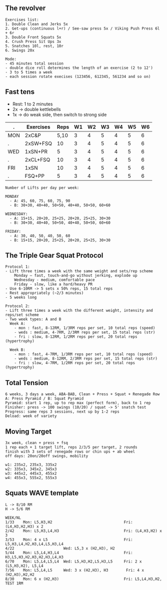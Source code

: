 ## The revolver

```
Exercises list:
1. Double Clean and Jerks 5x
2. Get-ups (continuous l+r) / See-saw press 5x / Viking Push Press 6l + 6r
3. Double Front Squats 5x
4. Crush Press Sit Ups 3x
5. Snatches 10l, rest, 10r
6. Swings 20x

Mode:
- 45 minutes total session
- double dice roll determines the length of an exercise (2 to 12')
- 3 to 5 times a week
- each session rotate execises (123456, 612345, 561234 and so on)
```

## Fast tens

- Rest: 1 to 2 minutes
- 2x -> double kettlebells
- 1x -> do weak side, then switch to strong side

. | Exercises | Reps | W1 | W2 | W3 | W4 | W5 | W6
-- | -- | -- | -- | -- | -- | -- | -- | -- |
MON | 2xC&P | 5,10 | 3 | 4 | 5 | 4 | 5 | 6
. | 2xSW+FSQ | 10 | 3 | 4 | 5 | 4 | 5 | 6
WED | 1xSN+PR | 5 | 3 | 4 | 5 | 4 | 5 | 6
. | 2xCL+FSQ | 10 | 3 | 4 | 5 | 4 | 5 | 6
FRI | 1xSN | 10 | 3 | 4 | 5 | 4 | 5 | 6
. | FSQ+PP | 5 | 3 | 4 | 5 | 4 | 5 | 6


```
Number of Lifts per day per week:

MONDAY
  - A: 45, 60, 75, 60, 75, 90
  - B: 30+30, 40+40, 50+50, 40+40, 50+50, 60+60

WEDNESDAY:
  - A: 15+15, 20+20, 25+25, 20+20, 25+25, 30+30
  - B: 30+30, 40+40, 50+50, 40+40, 50+50, 60+60

FRIDAY:
  - A: 30, 40, 50, 40, 50, 60
  - B: 15+15, 20+20, 25+25, 20+20, 25+25, 30+30
```

## The Triple Gear Squat Protocol

```
Protocol 1:
- Lift three times a week with the same weight and sets/rep scheme
    Monday — fast, touch-and-go without jerking, explode up
    Wednesday - medium, comfortable pace
    Friday - slow, like a hard/heavy PR
- Use 6-10RM -> 5 sets x 50% reps, 15 total reps
- Rest appropriately (~2/3 minutes)
- 5 weeks long
```

```
Protocol 2:
- Lift three times a week with the different weight, intensity and reps/set scheme
- Two week types: A and B
  Week A:
    - mon : fast, 8-12RM, 1/3RM reps per set, 10 total reps (speed)
    - weds : medium, 4-7RM, 2/3RM reps per set, 15 total reps (str)
    - fri : slow, 8-12RM, 1/2RM reps per set, 20 total reps (hypertrophy)

  Week B:
    - mon : fast, 4-7RM, 1/3RM reps per set, 10 total reps (speed)
    - weds : medium, 8-12RM, 2/3RM reps per set, 15 total reps (str)
    - fri : slow, 4-7RM, 1/2RM reps per set, 20 total reps (hypertrophy)
```

## Total Tension
```
6 weeks, 3 days a week, ABA-BAB, Clean + Press + Squat + Renegade Row
A: Press Pyramid / B: Squat Pyramid
Pyramid: start 1 rep, up to rep max (perfect form), back to 1 rep
Finisher: press -> 100 swings (10/20) / squat -> 5' snatch test
Progress: same reps 3 sessions, next up by 1-2 reps
Deload: week of variety
```

## Moving Target
```
3x week, clean + press + fsq
1 rep each + 1 target lift, reps 2/3/5 per target, 2 rounds
finish with 3 sets of renegade rows or chin ups + ab wheel
off days: 20on/20off swings, mobility

w1: 235x2, 235x3, 335x2
w2: 335x3, 345x2, 345x3
w3: 445x2, 445x3, 455x2
w4: 455x3, 555x2, 555x3
```

## Squats WAVE template
```
L -> 8/10 RM
H -> 5/6 RM

WEEK/NL
1/33	Mon: L5,H3,H2                                Fri: (L4,H3,H2,H3) x 2	
2/42	Mon: L5,H3,L4,H3                             Fri: (L4,H3,H2) x 3	
3/53	Mon: 4 x L5                                  Fri: L5,H3,L4,H2,H3,L4,L5,H3,L4	
4/22	                  Wed: L5,3 x (H2,H3), H2			
5/44	Mon: L5,L4,H3,L4                             Fri: H3,L5,H3,H2,H3,H2,H3,L4,H3	
6/70	Mon: L5,L4,L5,L4  Wed: L5,H3,H2,L5,H3,L5     Fri: 2 x (L5,H3,H2), L5,L4	
7/56	Mon: L5,L4,L5     Wed: 3 x (H2,H3), H3	      Fri: 4 x (H2,H3),H2,H2	
8/30	Mon: 6 x (H2,H3)                             Fri: L5,L4,H3,H2, TEST 1RM
```

